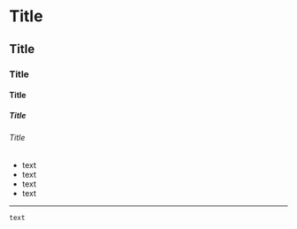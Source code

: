 # Title
## Title
### Title
#### Title
##### Title
###### Title

- text
- text
- text
- text

----

```
text
```